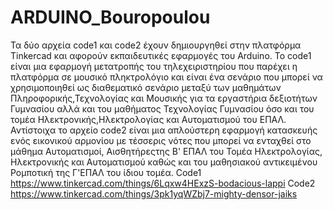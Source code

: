 # ARDUINO_Bouropoulou
Τα δύο αρχεία code1 και code2 έχουν δημιουργηθεί στην πλατφόρμα Tinkercad και αφορούν εκπαιδευτικές εφαρμογές του Arduino.
Το code1 είναι μια εφαρμογή μετατροπής του τηλεχειριστηρίου που παρέχει η πλατφόρμα σε μουσικό πληκτρολόγιο και είναι ένα σενάριο που μπορεί να χρησιμοποιηθεί ως διαθεματικό σενάριο μεταξύ των μαθημάτων Πληροφορικής,Τεχνολογίας και Μουσικής για τα εργαστήρια δεξιοτήτων Γυμνασίου αλλά και του μαθήματος Τεχνολογίας Γυμνασίου όσο και του τομέα Ηλεκτρονικής,Ηλεκτρολογίας και Αυτοματισμού του ΕΠΑΛ.
Αντίστοιχα το αρχείο code2 είναι μια απλούστερη εφαρμογή κατασκευής ενός εικονικού αρμονίου με τέσσερις νότες που μπορεί να ενταχθεί στο μάθημα Αυτοματισμοί, Αισθητήρεςτης Β' ΕΠΑΛ του Τομέα Ηλεκτρολογίας, Ηλεκτρονικής και Αυτοματισμού καθώς και του μαθησιακού αντικειμένου Ρομποτική της Γ'ΕΠΑΛ του ίδιου τομέα.
Code1
https://www.tinkercad.com/things/6Lqxw4HExzS-bodacious-lappi
Code2
https://www.tinkercad.com/things/3pk1yqWZbj7-mighty-densor-jaiks
